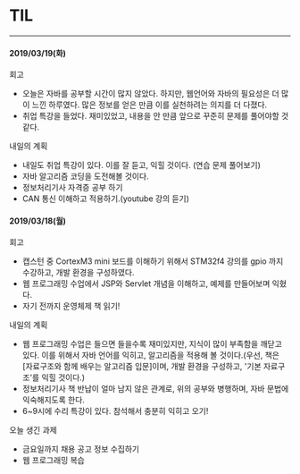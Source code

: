 # TIL

------

#### 2019/03/19(화)

회고

- 오늘은 자바를 공부할 시간이 많지 않았다. 하지만, 웹언어와 자바의 필요성은 더 많이 느낀 하루였다. 많은 정보를 얻은 만큼 이를 실천하려는 의지를 더 다졌다.
- 취업 특강을 들었다. 재미있었고, 내용을 안 만큼 앞으로 꾸준히 문제를 풀어야할 것 같다.

내일의 계획

- 내일도 취업 특강이 있다. 이를 잘 듣고, 익힐 것이다. (연습 문제 풀어보기)
- 자바 알고리즘 코딩을 도전해볼 것이다.
- 정보처리기사 자격증 공부 하기
- CAN 통신 이해하고 적용하기.(youtube 강의 듣기)



#### 2019/03/18(월)

회고

- 캡스턴 중 CortexM3 mini 보드를 이해하기 위해서 STM32f4 강의를 gpio 까지 수강하고, 개발 환경을 구성하였다.
- 웹 프로그래밍 수업에서 JSP와 Servlet 개념을 이해하고, 예제를 만들어보며 익혔다.
- 자기 전까지 운영체제 책 읽기!

내일의 계획

- 웹 프로그래밍 수업은 들으면 들을수록 재미있지만, 지식이 많이 부족함을 깨닫고 있다. 이를 위해서 자바 언어를 익히고, 알고리즘을 적용해 볼 것이다.(우선, 책은 [자료구조와 함께 배우는 알고리즘 입문]이며, 개발 환경을 구성하고, '기본 자료구조'를 익힐 것이다.)
- 정보처리기사 책 반납이 얼마 남지 않은 관계로, 위의 공부와 병행하며, 자바 문법에 익숙해지도록 한다.
- 6~9시에 수리 특강이 있다. 참석해서 충분히 익히고 오기!

오늘 생긴 과제

- 금요일까지 채용 공고 정보 수집하기
- 웹 프로그래밍 복습